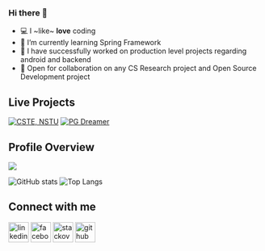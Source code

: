 

<!--
**Imran53/Imran53** is a ✨ _special_ ✨ repository because its `README.md` (this file) appears on your GitHub profile.

Here are some ideas to get you started:

- 🔭 I’m currently working on ...
- 🌱 I’m currently learning ...
- 👯 I’m looking to collaborate on ...
- 🤔 I’m looking for help with ...
- 💬 Ask me about ...
- 📫 How to reach me: ...
- 😄 Pronouns: ...
- ⚡ Fun fact: ...
-->


### Hi there 👋

- 💻 I ~like~ **love** coding
- 🌱 I’m currently learning Spring Framework
- 👯  I have successfully worked on production level projects regarding android and backend
- 👯 Open for collaboration on any CS Research project and Open Source Development project

## Live Projects

[![CSTE, NSTU](https://img.shields.io/badge/-CSTE,NSTU-F44A6A?style=flat&logo=android)](https://play.google.com/store/apps/details?id=com.cste.nstuhelpo)
[![PG Dreamer](https://img.shields.io/badge/-PGDreamer-0085C0?style=flat&logo=android)](https://play.google.com/store/apps/details?id=com.pgdreamer.myapplication11)

## Profile Overview
![](https://komarev.com/ghpvc/?username=Imran53)

![GitHub stats](https://github-readme-stats.vercel.app/api?username=Imran53&show_icons=true&theme=tokyonight&count_private=true)
![Top Langs](https://github-readme-stats.vercel.app/api/top-langs/?username=Imran53&layout=compact&langs_count=10&hide=Jupyter%20Notebook,MATLAB)
<!--
![GitHub stats](https://github-readme-stats.vercel.app/api?username=Imran53&show_icons=true&theme=tokyonight&count_private=true)  
![Top Langs](https://github-readme-stats.vercel.app/api/top-langs/?username=Imran53&langs_count=5)](https://github.com/anuraghazra/github-readme-stats)
-->
## Connect with me
[<img src='https://cdn.jsdelivr.net/npm/simple-icons@3.0.1/icons/linkedin.svg' alt='linkedin' height='40'>](https://www.linkedin.com/in/imran53/)  [<img src='https://cdn.jsdelivr.net/npm/simple-icons@3.0.1/icons/facebook.svg' alt='facebook' height='40'>](https://www.facebook.com/khan.imr.351/)  [<img src='https://cdn.jsdelivr.net/npm/simple-icons@3.0.1/icons/stackoverflow.svg' alt='stackoverflow' height='40'>](https://stackoverflow.com/users/11221269/md-imran-khan) 
  [<img src='https://cdn.jsdelivr.net/npm/simple-icons@3.0.1/icons/github.svg' alt='github' height='40'>](https://github.com/Imran53) 
